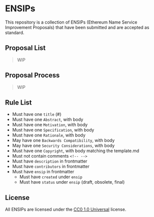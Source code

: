 # ENSIPs

This repository is a collection of ENSIPs (Ethereum Name Service Improvement Proposals) that have been submitted and are accepted as standard.

## Proposal List

> WIP

## Proposal Process

> WIP

## Rule List

- Must have one `title` (#)
- Must have one `Abstract`, with body
- Must have one `Motivation`, with body
- Must have one `Specification`, with body
- Must have one `Rationale`, with body
- May have one `Backwards Compatibility`, with body
- May have one `Security Considerations`, with body
- Must have one `Copyright`, with body matching the template.md
- Must not contain comments `<!-- -->`
- Must have `description` in frontmatter
- Must have `contributors` in frontmatter
- Must have `ensip` in frontmatter
  - Must have `created` under `ensip`
  - Must have `status` under `ensip` (draft, obsolete, final)

## License

All ENSIPs are licensed under the [CC0 1.0 Universal](https://creativecommons.org/publicdomain/zero/1.0/) license.
